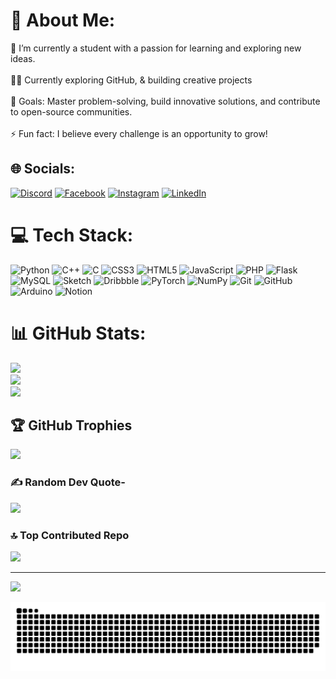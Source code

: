 # 💫 About Me:    
🌱 I’m currently a student with a passion for learning and exploring new ideas. <br>           
👨‍💻 Currently exploring GitHub, & building creative projects<br>   
🎯 Goals: Master problem-solving, build innovative solutions, and contribute to open-source communities.<br>              
⚡ Fun fact: I believe every challenge is an opportunity to grow!<br>       
 
## 🌐 Socials:  
[![Discord](https://img.shields.io/badge/Discord-%237289DA.svg?logo=discord&logoColor=white)](https://discord.gg/PrinceTimilsina) [![Facebook](https://img.shields.io/badge/Facebook-%231877F2.svg?logo=Facebook&logoColor=white)](https://facebook.com/iamprince7t) [![Instagram](https://img.shields.io/badge/Instagram-%23E4405F.svg?logo=Instagram&logoColor=white)](https://instagram.com/iamprince7t) [![LinkedIn](https://img.shields.io/badge/LinkedIn-%230077B5.svg?logo=linkedin&logoColor=white)](https://linkedin.com/in/PrinceTimilsina) 

# 💻 Tech Stack:
![Python](https://img.shields.io/badge/python-3670A0?style=for-the-badge&logo=python&logoColor=ffdd54) ![C++](https://img.shields.io/badge/c++-%2300599C.svg?style=for-the-badge&logo=c%2B%2B&logoColor=white) ![C](https://img.shields.io/badge/c-%2300599C.svg?style=for-the-badge&logo=c&logoColor=white) ![CSS3](https://img.shields.io/badge/css3-%231572B6.svg?style=for-the-badge&logo=css3&logoColor=white) ![HTML5](https://img.shields.io/badge/html5-%23E34F26.svg?style=for-the-badge&logo=html5&logoColor=white) ![JavaScript](https://img.shields.io/badge/javascript-%23323330.svg?style=for-the-badge&logo=javascript&logoColor=%23F7DF1E) ![PHP](https://img.shields.io/badge/php-%23777BB4.svg?style=for-the-badge&logo=php&logoColor=white) ![Flask](https://img.shields.io/badge/flask-%23000.svg?style=for-the-badge&logo=flask&logoColor=white) ![MySQL](https://img.shields.io/badge/mysql-4479A1.svg?style=for-the-badge&logo=mysql&logoColor=white) ![Sketch](https://img.shields.io/badge/Sketch-FFB387?style=for-the-badge&logo=sketch&logoColor=black) ![Dribbble](https://img.shields.io/badge/Dribbble-EA4C89?style=for-the-badge&logo=dribbble&logoColor=white) ![PyTorch](https://img.shields.io/badge/PyTorch-%23EE4C2C.svg?style=for-the-badge&logo=PyTorch&logoColor=white) ![NumPy](https://img.shields.io/badge/numpy-%23013243.svg?style=for-the-badge&logo=numpy&logoColor=white) ![Git](https://img.shields.io/badge/git-%23F05033.svg?style=for-the-badge&logo=git&logoColor=white) ![GitHub](https://img.shields.io/badge/github-%23121011.svg?style=for-the-badge&logo=github&logoColor=white) ![Arduino](https://img.shields.io/badge/-Arduino-00979D?style=for-the-badge&logo=Arduino&logoColor=white) ![Notion](https://img.shields.io/badge/Notion-%23000000.svg?style=for-the-badge&logo=notion&logoColor=white) 

# 📊 GitHub Stats:
![](https://github-readme-stats.vercel.app/api?username=PrinceTimilsina&theme=dark&hide_border=false&include_all_commits=false&count_private=false)<br/>
![](https://nirzak-streak-stats.vercel.app/?user=PrinceTimilsina&theme=dark&hide_border=false)<br/>
![](https://github-readme-stats.vercel.app/api/top-langs/?username=PrinceTimilsina&theme=dark&hide_border=false&include_all_commits=false&count_private=false&layout=compact)

## 🏆 GitHub Trophies
![](https://github-profile-trophy.vercel.app/?username=PrinceTimilsina&theme=radical&no-frame=false&no-bg=true&margin-w=4)

### ✍️ Random Dev Quote-
![](https://quotes-github-readme.vercel.app/api?type=vetical&theme=radical)

### 🔝 Top Contributed Repo
![](https://github-contributor-stats.vercel.app/api?username=PrinceTimilsina&limit=5&theme=dark&combine_all_yearly_contributions=true)

---
[![](https://visitcount.itsvg.in/api?id=PrinceTimilsina&icon=0&color=0)](https://visitcount.itsvg.in)
<picture>
  <source media="(prefers-color-scheme: dark)" srcset="https://raw.githubusercontent.com/PrinceTimilsina/PrinceTimilsina/output/github-snake-dark.svg" />
  <source media="(prefers-color-scheme: light)" srcset="https://raw.githubusercontent.com/PrinceTimilsina/PrinceTimilsina/output/github-snake.svg" />

  <img alt="github-snake" src="https://raw.githubusercontent.com/PrinceTimilsina/PrinceTimilsina/output/github-snake.svg" />
</picture>




